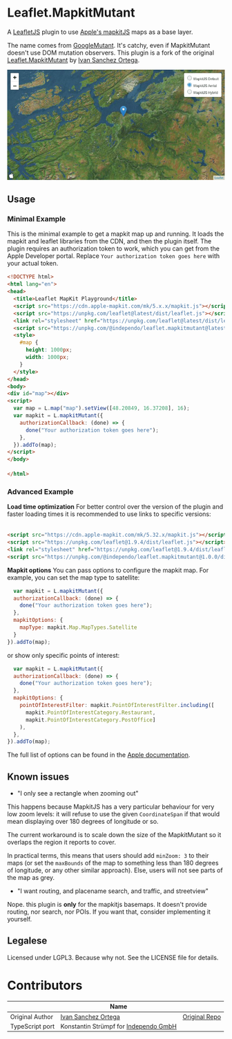 # Leaflet.MapkitMutant

A [LeafletJS](http://leafletjs.com/) plugin to
use [Apple's mapkitJS](https://developer.apple.com/documentation/mapkitjs) maps as a base layer.

The name comes from [GoogleMutant](https://gitlab.com/IvanSanchez/Leaflet.GridLayer.GoogleMutant). It's catchy, even if
MapkitMutant doesn't use DOM mutation observers.
This plugin is a fork of the original [Leaflet.MapkitMutant](https://gitlab.com/IvanSanchez/Leaflet.MapkitMutant) by
[Ivan Sanchez Ortega](https://gitlab.com/IvanSanchez).

![Leaflet showing the three different mapkitjs map types](docs/demo.gif)

## Usage

### Minimal Example

This is the minimal example to get a mapkit map up and running. It loads the mapkit and leaflet libraries from the CDN,
and then the plugin itself. The plugin requires an authorization token to work, which you can get from the Apple
Developer portal. Replace `Your authorization token goes here` with your actual token.

```html
<!DOCTYPE html>
<html lang="en">
<head>
  <title>Leaflet MapKit Playground</title>
  <script src="https://cdn.apple-mapkit.com/mk/5.x.x/mapkit.js"></script>
  <script src="https://unpkg.com/leaflet@latest/dist/leaflet.js"></script>
  <link rel="stylesheet" href="https://unpkg.com/leaflet@latest/dist/leaflet.css" />
  <script src="https://unpkg.com/@independo/leaflet.mapkitmutant@latest"></script>
  <style>
    #map {
      height: 1000px;
      width: 1000px;
    }
  </style>
</head>
<body>
<div id="map"></div>
<script>
  var map = L.map("map").setView([48.20849, 16.37208], 16);
  var mapkit = L.mapkitMutant({
    authorizationCallback: (done) => {
      done("Your authorization token goes here");
    },
  }).addTo(map);
</script>
</body>

</html>
```

### Advanced Example

**Load time optimization**
For better control over the version of the plugin and faster loading times it is recommended to use links to specific
versions:

```html

<script src="https://cdn.apple-mapkit.com/mk/5.32.x/mapkit.js"></script>
<script src="https://unpkg.com/leaflet@1.9.4/dist/leaflet.js"></script>
<link rel="stylesheet" href="https://unpkg.com/leaflet@1.9.4/dist/leaflet.css" />
<script src="https://unpkg.com/@independo/leaflet.mapkitmutant@1.0.0/dist/leaflet.mapkitmutant.js"></script>
```

**Mapkit options**
You can pass options to configure the mapkit map. For example, you can set the map type to satellite:

```javascript
  var mapkit = L.mapkitMutant({
  authorizationCallback: (done) => {
    done("Your authorization token goes here");
  },
  mapkitOptions: {
    mapType: mapkit.Map.MapTypes.Satellite
  }
}).addTo(map);
```

or show only specific points of interest:

```javascript
  var mapkit = L.mapkitMutant({
  authorizationCallback: (done) => {
    done("Your authorization token goes here");
  },
  mapkitOptions: {
    pointOfInterestFilter: mapkit.PointOfInterestFilter.including([
      mapkit.PointOfInterestCategory.Restaurant,
      mapkit.PointOfInterestCategory.PostOffice]
    ),
  },
}).addTo(map);
```

The full list of options can be found in
the [Apple documentation](https://developer.apple.com/documentation/mapkitjs/mapconstructoroptions#3001292).

## Known issues

* "I only see a rectangle when zooming out"

This happens because MapkitJS has a very particular behaviour for very low
zoom levels: it will refuse to use the given `CoordinateSpan` if that would
mean displaying over 180 degrees of longitude or so.

The current workaround is to scale down the size of the MapkitMutant so it overlaps
the region it reports to cover.

In practical terms, this means that users should add `minZoom: 3` to their maps
(or set the `maxBounds` of the map to something less than 180 degrees of longitude,
or any other similar approach). Else, users will not see parts of the map as grey.

* "I want routing, and placename search, and traffic, and streetview"

Nope. this plugin is **only** for the mapkitjs basemaps. It doesn't provide
routing, nor search, nor POIs. If you want that, consider implementing it
yourself.

## Legalese

Licensed under LGPL3. Because why not. See the LICENSE file for details.

# Contributors

|                 | Name                                                               |                                                                      |
|-----------------|--------------------------------------------------------------------|----------------------------------------------------------------------|
| Original Author | [Ivan Sanchez Ortega](https://gitlab.com/IvanSanchez)              | [Original Repo](https://gitlab.com/IvanSanchez/Leaflet.MapkitMutant) |
| TypeScript port | Konstantin Strümpf for [Independo GmbH](https://www.independo.app) |                                                                      |
